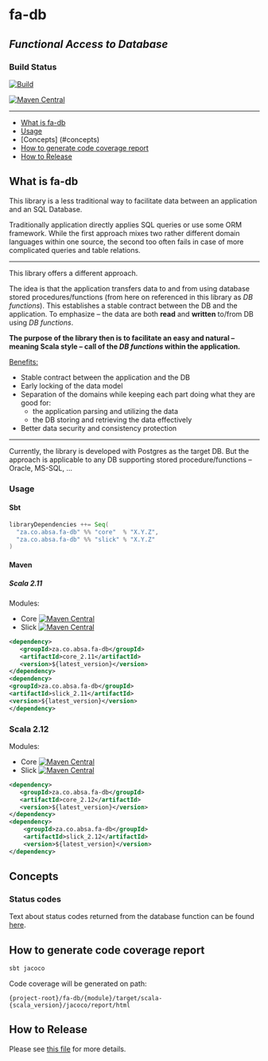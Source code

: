 # fa-db
## _Functional Access to Database_

### Build Status

[![Build](https://github.com/AbsaOSS/fa-db/workflows/Build/badge.svg)](https://github.com/AbsaOSS/fa-db/actions)

[![Maven Central](https://maven-badges.herokuapp.com/maven-central/za.co.absa.fa-db/core_2.11/badge.svg)](https://search.maven.org/search?q=g:za.co.absa.fa-db)

___

<!-- toc -->
- [What is fa-db](#what-is-fa-db)
- [Usage](#usage)
- [Concepts] (#concepts)
- [How to generate code coverage report](#how-to-generate-code-coverage-report)
- [How to Release](#how-to-release)
<!-- tocstop -->

## What is fa-db

This library is a less traditional way to facilitate data between an application and an SQL Database.

Traditionally application directly applies SQL queries or use some ORM framework. While the first approach mixes two
rather different domain languages within one source, the second too often fails in case of more complicated queries and 
table relations.

---

This library offers a different approach.

The idea is that the application transfers data to and from using database stored procedures/functions (from here on
referenced in this library as _DB functions_). This establishes a stable contract between the DB and the application. To 
emphasize – the data are both **read** and **written** to/from DB using _DB functions_.

**The purpose of the library then is to facilitate an easy and natural – meaning Scala style – call of the _DB functions_ 
within the application.**

<u>Benefits:</u>
* Stable contract between the application and the DB
* Early locking of the data model
* Separation of the domains while keeping each part doing what they are good for:
    * the application parsing and utilizing the data
    * the DB storing and retrieving the data effectively
* Better data security and consistency protection

---

Currently, the library is developed with Postgres as the target DB. But the approach is applicable to any DB supporting stored procedure/functions – Oracle, MS-SQL, ...


### Usage

#### Sbt

```scala
libraryDependencies ++= Seq(
  "za.co.absa.fa-db" %% "core"  % "X.Y.Z",
  "za.co.absa.fa-db" %% "slick" % "X.Y.Z"
)
```

#### Maven

##### Scala 2.11

Modules:
* Core [![Maven Central](https://maven-badges.herokuapp.com/maven-central/za.co.absa.fa-db/core_2.11/badge.svg)](https://maven-badges.herokuapp.com/maven-central/za.co.absa.fa-db/core_2.11)
* Slick [![Maven Central](https://maven-badges.herokuapp.com/maven-central/za.co.absa.fa-db/slick_2.11/badge.svg)](https://maven-badges.herokuapp.com/maven-central/za.co.absa.fa-db/slick_2.11)

```xml
<dependency>
   <groupId>za.co.absa.fa-db</groupId>
   <artifactId>core_2.11</artifactId>
   <version>${latest_version}</version>
</dependency>
<dependency>
<groupId>za.co.absa.fa-db</groupId>
<artifactId>slick_2.11</artifactId>
<version>${latest_version}</version>
</dependency>
```

### Scala 2.12 
Modules:
* Core [![Maven Central](https://maven-badges.herokuapp.com/maven-central/za.co.absa.fa-db/core_2.12/badge.svg)](https://maven-badges.herokuapp.com/maven-central/za.co.absa.fa-db/core_2.12)
* Slick [![Maven Central](https://maven-badges.herokuapp.com/maven-central/za.co.absa.fa-db/slick_2.12/badge.svg)](https://maven-badges.herokuapp.com/maven-central/za.co.absa.fa-db/slick_2.12)

```xml
<dependency>
   <groupId>za.co.absa.fa-db</groupId>
   <artifactId>core_2.12</artifactId>
   <version>${latest_version}</version>
</dependency>
<dependency>
    <groupId>za.co.absa.fa-db</groupId>
    <artifactId>slick_2.12</artifactId>
    <version>${latest_version}</version>
</dependency>
```

## Concepts

### Status codes

Text about status codes returned from the database function can be found [here](core/src/main/scala/za/co/absa/fadb/status/README.md).

## How to generate code coverage report
```sbt
sbt jacoco
```
Code coverage will be generated on path:
```
{project-root}/fa-db/{module}/target/scala-{scala_version}/jacoco/report/html
```

## How to Release

Please see [this file](RELEASE.md) for more details.